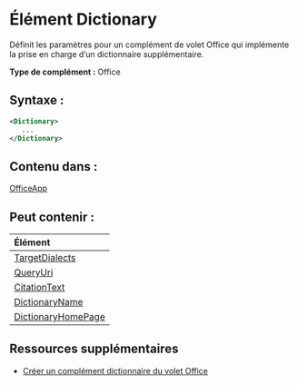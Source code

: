 
# <a name="dictionary-element"></a>Élément Dictionary
Définit les paramètres pour un complément de volet Office qui implémente la prise en charge d’un dictionnaire supplémentaire.

 **Type de complément :** Office


## <a name="syntax:"></a>Syntaxe :


```XML
<Dictionary>
   ...
</Dictionary>
```


## <a name="contained-in:"></a>Contenu dans :

[OfficeApp](../../reference/manifest/officeapp.md)


## <a name="can-contain:"></a>Peut contenir :



|**Élément**|
|:-----|
|[TargetDialects](../../reference/manifest/targetdialects.md)|
|[QueryUri](../../reference/manifest/queryuri.md)|
|[CitationText](../../reference/manifest/citationtext.md)|
|[DictionaryName](../../reference/manifest/dictionaryname.md)|
|[DictionaryHomePage](../../reference/manifest/dictionaryhomepage.md)|

## <a name="additional-resources"></a>Ressources supplémentaires



- [Créer un complément dictionnaire du volet Office](../../docs/word/dictionary-task-pane-add-ins.md)
    
